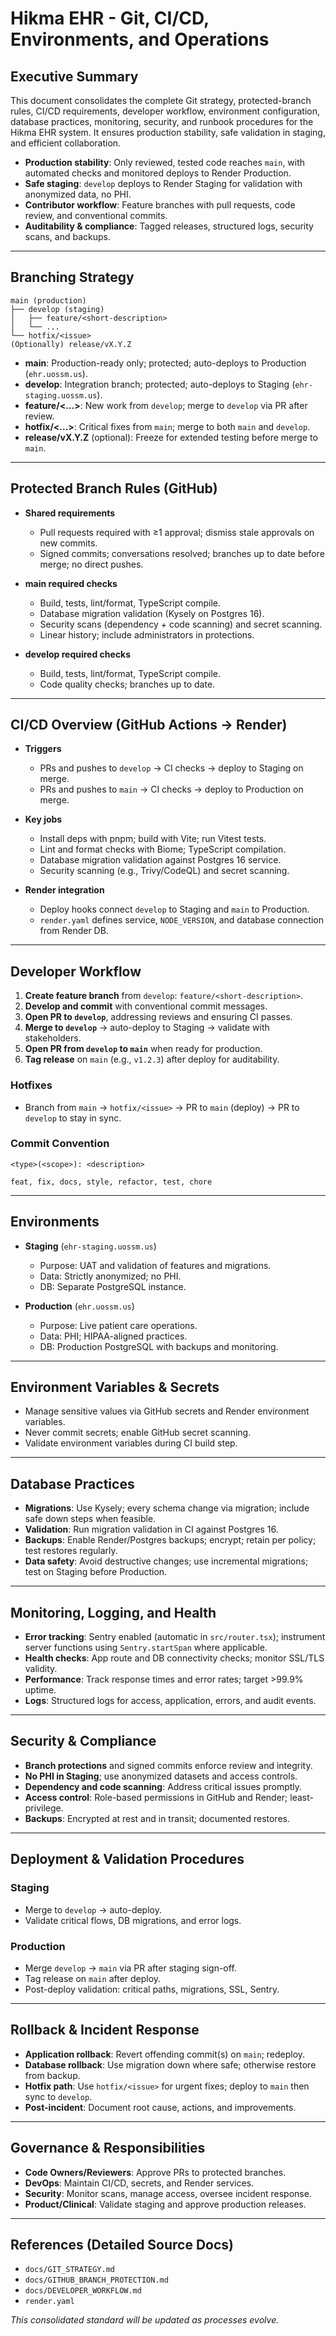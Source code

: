 # Hikma EHR - Git, CI/CD, Environments, and Operations

## Executive Summary

This document consolidates the complete Git strategy, protected-branch rules, CI/CD requirements, developer workflow, environment configuration, database practices, monitoring, security, and runbook procedures for the Hikma EHR system. It ensures production stability, safe validation in staging, and efficient collaboration.

- **Production stability**: Only reviewed, tested code reaches `main`, with automated checks and monitored deploys to Render Production.
- **Safe staging**: `develop` deploys to Render Staging for validation with anonymized data, no PHI.
- **Contributor workflow**: Feature branches with pull requests, code review, and conventional commits.
- **Auditability & compliance**: Tagged releases, structured logs, security scans, and backups.

---

## Branching Strategy

```
main (production)
├── develop (staging)
│   ├── feature/<short-description>
│   └── ...
└── hotfix/<issue>
(Optionally) release/vX.Y.Z
```

- **main**: Production-ready only; protected; auto-deploys to Production (`ehr.uossm.us`).
- **develop**: Integration branch; protected; auto-deploys to Staging (`ehr-staging.uossm.us`).
- **feature/<...>**: New work from `develop`; merge to `develop` via PR after review.
- **hotfix/<...>**: Critical fixes from `main`; merge to both `main` and `develop`.
- **release/vX.Y.Z** (optional): Freeze for extended testing before merge to `main`.

---

## Protected Branch Rules (GitHub)

- **Shared requirements**
  - Pull requests required with ≥1 approval; dismiss stale approvals on new commits.
  - Signed commits; conversations resolved; branches up to date before merge; no direct pushes.

- **main required checks**
  - Build, tests, lint/format, TypeScript compile.
  - Database migration validation (Kysely on Postgres 16).
  - Security scans (dependency + code scanning) and secret scanning.
  - Linear history; include administrators in protections.

- **develop required checks**
  - Build, tests, lint/format, TypeScript compile.
  - Code quality checks; branches up to date.

---

## CI/CD Overview (GitHub Actions → Render)

- **Triggers**
  - PRs and pushes to `develop` → CI checks → deploy to Staging on merge.
  - PRs and pushes to `main` → CI checks → deploy to Production on merge.

- **Key jobs**
  - Install deps with pnpm; build with Vite; run Vitest tests.
  - Lint and format checks with Biome; TypeScript compilation.
  - Database migration validation against Postgres 16 service.
  - Security scanning (e.g., Trivy/CodeQL) and secret scanning.

- **Render integration**
  - Deploy hooks connect `develop` to Staging and `main` to Production.
  - `render.yaml` defines service, `NODE_VERSION`, and database connection from Render DB.

---

## Developer Workflow

1. **Create feature branch** from `develop`: `feature/<short-description>`.
2. **Develop and commit** with conventional commit messages.
3. **Open PR to `develop`**, addressing reviews and ensuring CI passes.
4. **Merge to `develop`** → auto-deploy to Staging → validate with stakeholders.
5. **Open PR from `develop` to `main`** when ready for production.
6. **Tag release** on `main` (e.g., `v1.2.3`) after deploy for auditability.

### Hotfixes
- Branch from `main` → `hotfix/<issue>` → PR to `main` (deploy) → PR to `develop` to stay in sync.

### Commit Convention
```
<type>(<scope>): <description>

feat, fix, docs, style, refactor, test, chore
```

---

## Environments

- **Staging** (`ehr-staging.uossm.us`)
  - Purpose: UAT and validation of features and migrations.
  - Data: Strictly anonymized; no PHI.
  - DB: Separate PostgreSQL instance.

- **Production** (`ehr.uossm.us`)
  - Purpose: Live patient care operations.
  - Data: PHI; HIPAA-aligned practices.
  - DB: Production PostgreSQL with backups and monitoring.

---

## Environment Variables & Secrets

- Manage sensitive values via GitHub secrets and Render environment variables.
- Never commit secrets; enable GitHub secret scanning.
- Validate environment variables during CI build step.

---

## Database Practices

- **Migrations**: Use Kysely; every schema change via migration; include safe down steps when feasible.
- **Validation**: Run migration validation in CI against Postgres 16.
- **Backups**: Enable Render/Postgres backups; encrypt; retain per policy; test restores regularly.
- **Data safety**: Avoid destructive changes; use incremental migrations; test on Staging before Production.

---

## Monitoring, Logging, and Health

- **Error tracking**: Sentry enabled (automatic in `src/router.tsx`); instrument server functions using `Sentry.startSpan` where applicable.
- **Health checks**: App route and DB connectivity checks; monitor SSL/TLS validity.
- **Performance**: Track response times and error rates; target >99.9% uptime.
- **Logs**: Structured logs for access, application, errors, and audit events.

---

## Security & Compliance

- **Branch protections** and signed commits enforce review and integrity.
- **No PHI in Staging**; use anonymized datasets and access controls.
- **Dependency and code scanning**: Address critical issues promptly.
- **Access control**: Role-based permissions in GitHub and Render; least-privilege.
- **Backups**: Encrypted at rest and in transit; documented restores.

---

## Deployment & Validation Procedures

### Staging
- Merge to `develop` → auto-deploy.
- Validate critical flows, DB migrations, and error logs.

### Production
- Merge `develop` → `main` via PR after staging sign-off.
- Tag release on `main` after deploy.
- Post-deploy validation: critical paths, migrations, SSL, Sentry.

---

## Rollback & Incident Response

- **Application rollback**: Revert offending commit(s) on `main`; redeploy.
- **Database rollback**: Use migration down where safe; otherwise restore from backup.
- **Hotfix path**: Use `hotfix/<issue>` for urgent fixes; deploy to `main` then sync to `develop`.
- **Post-incident**: Document root cause, actions, and improvements.

---

## Governance & Responsibilities

- **Code Owners/Reviewers**: Approve PRs to protected branches.
- **DevOps**: Maintain CI/CD, secrets, and Render services.
- **Security**: Monitor scans, manage access, oversee incident response.
- **Product/Clinical**: Validate staging and approve production releases.

---

## References (Detailed Source Docs)

- `docs/GIT_STRATEGY.md`
- `docs/GITHUB_BRANCH_PROTECTION.md`
- `docs/DEVELOPER_WORKFLOW.md`
- `render.yaml`

*This consolidated standard will be updated as processes evolve.*
